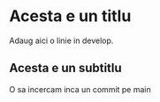 # Acesta e un titlu

Adaug aici o linie in develop.

## Acesta e un subtitlu

O sa incercam inca un commit pe main
